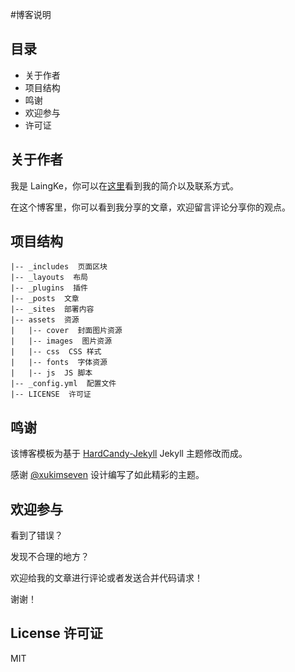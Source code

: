 #博客说明

## 目录
* 关于作者
* 项目结构
* 鸣谢
* 欢迎参与
* 许可证

## 关于作者
我是 LaingKe，你可以在[这里](https://laingke.github.io/about.html)看到我的简介以及联系方式。

在这个博客里，你可以看到我分享的文章，欢迎留言评论分享你的观点。

## 项目结构
```
|-- _includes  页面区块
|-- _layouts  布局
|-- _plugins  插件
|-- _posts  文章
|-- _sites  部署内容
|-- assets  资源
|   |-- cover  封面图片资源
|   |-- images  图片资源
|   |-- css  CSS 样式
|   |-- fonts  字体资源
|   |-- js  JS 脚本
|-- _config.yml  配置文件
|-- LICENSE  许可证
``` 

## 鸣谢
该博客模板为基于 [HardCandy-Jekyll](https://github.com/xukimseven/HardCandy-Jekyll) Jekyll 主题修改而成。

感谢 [@xukimseven](https://github.com/xukimseven) 设计编写了如此精彩的主题。

## 欢迎参与
看到了错误？

发现不合理的地方？

欢迎给我的文章进行评论或者发送合并代码请求！

谢谢！ 

## License 许可证
MIT

